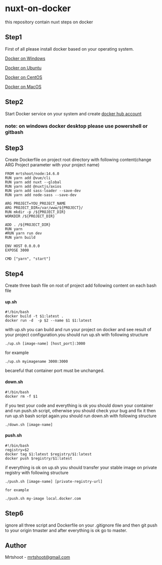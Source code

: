 # nuxt-on-docker
this repository contain nuxt steps on docker

## Step1
First of all please install docker based on your operating system.

[Docker on Windows](https://docs.docker.com/docker-for-windows/install/ "Go to docker on desktop installation guide page")

[Docker on Ubuntu](https://docs.docker.com/engine/install/ubuntu/ "Go to docker on ubuntu installation guide page")

[Docker on CentOS](https://docs.docker.com/engine/install/centos/ "Go to docker on centos installation guide page")

[Docker on MacOS](https://docs.docker.com/docker-for-mac/install/ "Go to docker on macos installation guide page")

## Step2
Start Docker service on your system and create [docker hub account](https://hub.docker.com/signup)
### note: on windows docker desktop please use powershell or gitbash

## Step3
Create Dockerfile on project root directory with following content(change ARG Project parameter with your project name)
```
FROM mrtshoot/node:14.6.0
RUN yarn add @vue/cli
RUN yarn add nuxt --global
RUN yarn add @nuxtjs/axios
RUN yarn add sass-loader --save-dev
RUN yarn add node-sass --save-dev

ARG PROJECT=YOU_PROJECT_NAME
ARG PROJECT_DIR=/var/www/${PROJECT}/
RUN mkdir -p /${PROJECT_DIR}
WORKDIR /${PROJECT_DIR}

ADD . /${PROJECT_DIR}
RUN yarn
#RUN yarn run dev
RUN yarn build

ENV HOST 0.0.0.0
EXPOSE 3000

CMD ["yarn", "start"]
```

## Step4
Create three bash file on root of project
add following content on each bash file

#### up.sh
```
#!/bin/bash
docker build -t $1:latest .
docker run -d  -p $2 --name $1 $1:latest
```
with up.sh you can build and run your project on docker and see result of your project configuration.you should run up.sh with following structure

```
./up.sh [image-name] [host_port]:3000
```
for example
```
./up.sh myimagename 3000:3000
```

becareful that container port must be unchanged.

#### down.sh
```
#!/bin/bash
docker rm -f $1
```

if you test your code and everything is ok you should down your container and run push.sh script, otherwise you should check your bug and fix it then run up.sh bash script again.you should run down.sh with following structure

```
./down.sh [image-name]
```


#### push.sh
```
#!/bin/bash
registry=$2
docker tag $1:latest $registry/$1:latest
docker push $registry/$1:latest
```
if everything is ok on up.sh you should transfer your stable image on private registry with following structure
```
./push.sh [image-name] [private-registry-url]

for example

./push.sh my-image local.docker.com
```

## Step6
ignore all three script and Dockerfile on your .gitignore file and then
git push to your origin tmaster and after everything is ok go to master.

## Author
Mrtshoot - mrtshoot@gmail.com


